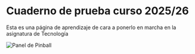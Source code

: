 # Cuaderno de prueba curso 2025/26
Esta es una página de aprendizaje de cara a ponerlo en marcha en la asignatura de Tecnología

![Panel de Pinball](prueba2526.github.io/CopiaPinball.jpg)
